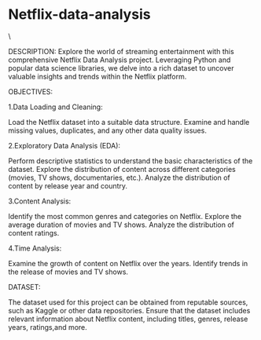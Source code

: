 # Netflix-data-analysis
\


DESCRIPTION:
Explore the world of streaming entertainment with this comprehensive Netflix Data Analysis project. Leveraging Python and popular data science libraries, we delve into a rich dataset to uncover valuable insights and trends within the Netflix platform.

OBJECTIVES:

1.Data Loading and Cleaning:

Load the Netflix dataset into a suitable data structure.
Examine and handle missing values, duplicates, and any other data quality issues.


2.Exploratory Data Analysis (EDA):

Perform descriptive statistics to understand the basic characteristics of the dataset.
Explore the distribution of content across different categories (movies, TV shows, documentaries, etc.).
Analyze the distribution of content by release year and country.

3.Content Analysis:


Identify the most common genres and categories on Netflix.
Explore the average duration of movies and TV shows.
Analyze the distribution of content ratings.

4.Time Analysis:

Examine the growth of content on Netflix over the years.
Identify trends in the release of movies and TV shows.

DATASET:

The dataset used for this project can be obtained from reputable sources, such as Kaggle or other data repositories. Ensure that the dataset includes relevant information about Netflix content, including titles, genres, release years, ratings,and more.
